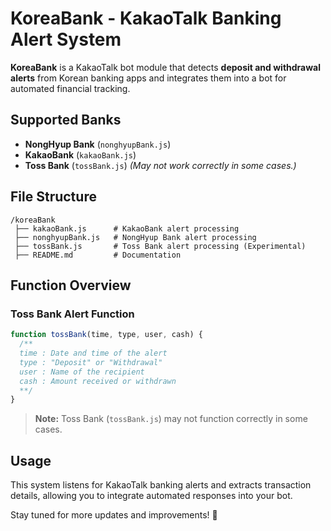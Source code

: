 # KoreaBank - KakaoTalk Banking Alert System  

**KoreaBank** is a KakaoTalk bot module that detects **deposit and withdrawal alerts** from Korean banking apps and integrates them into a bot for automated financial tracking.  

## Supported Banks
- **NongHyup Bank** (`nonghyupBank.js`)  
- **KakaoBank** (`kakaoBank.js`)  
- **Toss Bank** (`tossBank.js`) *(May not work correctly in some cases.)*

## File Structure
```
/koreaBank
 ├── kakaoBank.js      # KakaoBank alert processing
 ├── nonghyupBank.js   # NongHyup Bank alert processing
 ├── tossBank.js       # Toss Bank alert processing (Experimental)
 ├── README.md         # Documentation
```

## Function Overview

### Toss Bank Alert Function  
```javascript
function tossBank(time, type, user, cash) {
  /**
  time : Date and time of the alert
  type : "Deposit" or "Withdrawal"
  user : Name of the recipient
  cash : Amount received or withdrawn
  **/
}
```
> **Note:** Toss Bank (`tossBank.js`) may not function correctly in some cases.

## Usage  
This system listens for KakaoTalk banking alerts and extracts transaction details, allowing you to integrate automated responses into your bot.

Stay tuned for more updates and improvements! 🚀  